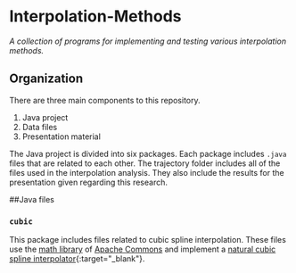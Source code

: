 # Interpolation-Methods
*A collection of programs for implementing and testing various interpolation methods.*


## Organization
There are three main components to this repository.
1. Java project
2. Data files
3. Presentation material

The Java project is divided into six packages. Each package includes `.java` files that are related to each other. The trajectory folder includes all of the files used in the interpolation analysis. They also include the results for the presentation given regarding this research.

##Java files

### `cubic`
This package includes files related to cubic spline interpolation. These files use the [math library](http://commons.apache.org/proper/commons-math/) of [Apache Commons](http://commons.apache.org/) and implement a [natural cubic spline interpolator](http://www.math.drexel.edu/~tolya/cubicspline.pdf){:target="_blank"}.
